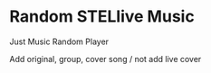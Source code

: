 # Random STELlive Music

Just Music Random Player

Add original, group, cover song / not add live cover
